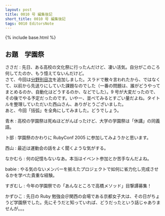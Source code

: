 ```yaml
---
layout: post
title: 0010 号 編集後記
short_title: 0010 号 編集後記
tags: 0010 EditorsNote
---
```

{% include base.html %}


## お題　学園祭

ささだ
:  先日、ある高校の文化祭に行ったんだけど、凄い活気。自分がこのころ何してたのか、もう憶えてないんだけど。<br />さて、今回は[分野別目次](CategoryIndices)を追加しました。スラドで散々言われたから、ではなくて、以前から先送りにしていた課題なのでした（一番の問題は、誰がどうやってまとめるのか、自動化はどうするのか、などでした）。9 号が大変だったので、その後でやる予定だったのです。いやー、並べてみるとすごい量だよね。タイトルを整理していただいた西山さん、ありがとうございました。<br />あと、今回「括弧」を全角にしてみました。どうでしょう。

青木
:  高校の学園祭は死ぬほどがんばったけど、大学の学園祭は「休講」の同義語。

卜部
:  学園祭のかわりに RubyConf 2005 に参加してみようかと思います。

西山
:  最近は運動会の話をよく聞くような気がする。

なかむら
:  何の記憶もないなあ。本当はイベント参加とか苦手なんだよね。

babie
:  やる気のないメンバーを揃えたプロジェクトで如何に省力化し完成させるかを学べた貴重な経験。

すぎむし
:  今年の学園祭での「あんなところで高橋メソッド」目撃譚募集！

かずひこ
: 先日の Ruby 勉強会＠関西の会場である京都女子大は、その日がちょうど学園祭でした。先にそうだと知っていれば、どうだったという話じゃありませんが。。。


